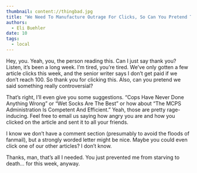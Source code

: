 ```yaml
---
thumbnail: content://thingbad.jpg
title: "We Need To Manufacture Outrage For Clicks, So Can You Pretend That We Said Something Contrarian?"
authors:
  - Eli Buehler
date: 10
tags:
  - local
---
```


Hey, you. Yeah, you, the person reading this. Can I just say thank you? Listen, it’s been a long week. I’m tired, you’re tired. We’ve only gotten a few article clicks this week, and the senior writer says I don’t get paid if we don’t reach 100. So thank you for clicking this. Also, can you pretend we said something really controversial?

That’s right, I’ll even give you some suggestions. “Cops Have Never Done Anything Wrong” or “Wet Socks Are The Best” or how about “The MCPS Administration Is Competent And Efficient.” Yeah, those are pretty rage-inducing. Feel free to email us saying how angry you are and how you clicked on the article and sent it to all your friends.

I know we don’t have a comment section (presumably to avoid the floods of fanmail), but a strongly worded letter might be nice. Maybe you could even click one of our other articles? I don’t know. 

Thanks, man, that’s all I needed. You just prevented me from starving to death... for this week, anyway. 
